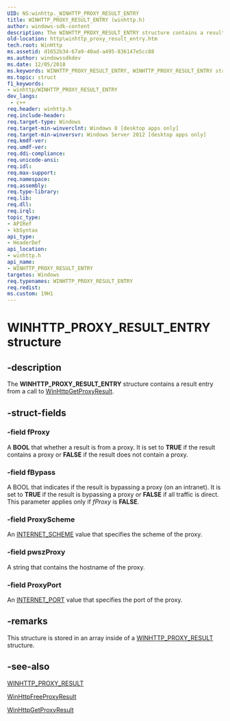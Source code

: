 ```yaml
---
UID: NS:winhttp._WINHTTP_PROXY_RESULT_ENTRY
title: WINHTTP_PROXY_RESULT_ENTRY (winhttp.h)
author: windows-sdk-content
description: The WINHTTP_PROXY_RESULT_ENTRY structure contains a result entry from a call to WinHttpGetProxyResult.
old-location: http\winhttp_proxy_result_entry.htm
tech.root: WinHttp
ms.assetid: d1652b34-67a9-40ad-a495-836147e5cc88
ms.author: windowssdkdev
ms.date: 12/05/2018
ms.keywords: WINHTTP_PROXY_RESULT_ENTRY, WINHTTP_PROXY_RESULT_ENTRY structure [HTTP], http.winhttp_proxy_result_entry, winhttp/WINHTTP_PROXY_RESULT_ENTRY
ms.topic: struct
f1_keywords:
- winhttp/WINHTTP_PROXY_RESULT_ENTRY
dev_langs:
 - c++
req.header: winhttp.h
req.include-header: 
req.target-type: Windows
req.target-min-winverclnt: Windows 8 [desktop apps only]
req.target-min-winversvr: Windows Server 2012 [desktop apps only]
req.kmdf-ver: 
req.umdf-ver: 
req.ddi-compliance: 
req.unicode-ansi: 
req.idl: 
req.max-support: 
req.namespace: 
req.assembly: 
req.type-library: 
req.lib: 
req.dll: 
req.irql: 
topic_type:
- APIRef
- kbSyntax
api_type:
- HeaderDef
api_location:
- winhttp.h
api_name:
- WINHTTP_PROXY_RESULT_ENTRY
targetos: Windows
req.typenames: WINHTTP_PROXY_RESULT_ENTRY
req.redist: 
ms.custom: 19H1
---
```


# WINHTTP_PROXY_RESULT_ENTRY structure


## -description


The <b>WINHTTP_PROXY_RESULT_ENTRY</b> structure contains a result entry from a call to <a href="https://docs.microsoft.com/windows/desktop/api/winhttp/nf-winhttp-winhttpgetproxyresult">WinHttpGetProxyResult</a>.


## -struct-fields




### -field fProxy

A <b>BOOL</b> that whether a result is from a proxy. It is set to <b>TRUE</b>   if the result contains a proxy or <b>FALSE</b> if the result does not contain a proxy.


### -field fBypass

A BOOL that indicates if the result is bypassing a proxy (on an intranet). It is set to  <b>TRUE</b> if the result is bypassing a proxy or <b>FALSE</b> if all traffic is direct. This parameter applies only if <i>fProxy</i> is <b>FALSE</b>.


### -field ProxyScheme

An <a href="https://docs.microsoft.com/windows/desktop/WinHttp/internet-scheme">INTERNET_SCHEME</a> value that specifies the scheme of the proxy.


### -field pwszProxy

A string that contains the hostname of the proxy.


### -field ProxyPort

An <a href="https://docs.microsoft.com/windows/desktop/WinHttp/internet-port">INTERNET_PORT</a> value that specifies the port of the proxy.


## -remarks



This structure is stored in an array inside of a <a href="https://docs.microsoft.com/windows/desktop/api/winhttp/ns-winhttp-winhttp_proxy_result">WINHTTP_PROXY_RESULT</a> structure.




## -see-also




<a href="https://docs.microsoft.com/windows/desktop/api/winhttp/ns-winhttp-winhttp_proxy_result">WINHTTP_PROXY_RESULT</a>



<a href="https://docs.microsoft.com/windows/desktop/api/winhttp/nf-winhttp-winhttpfreeproxyresult">WinHttpFreeProxyResult</a>



<a href="https://docs.microsoft.com/windows/desktop/api/winhttp/nf-winhttp-winhttpgetproxyresult">WinHttpGetProxyResult</a>
 

 

